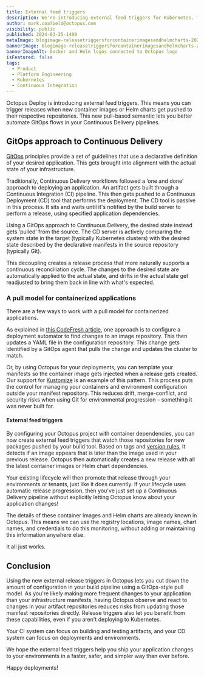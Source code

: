 ```yaml
---
title: External feed triggers
description: We're introducing external feed triggers for Kubernetes. This monitors Helm chart repositories and container image registries referenced in your deployment steps. When it detects a new version, Octopus automatically creates a release.
author: mark.coafield@octopus.com
visibility: public
published: 2024-03-25-1400
metaImage: blogimage-releasetriggersforcontainerimagesandhelmcharts-2024-1500x800-v2.png
bannerImage: blogimage-releasetriggersforcontainerimagesandhelmcharts-2024-1500x800-v2.png
bannerImageAlt: Docker and Helm logos connected to Octopus logo
isFeatured: false
tags: 
  - Product
  - Platform Engineering
  - Kubernetes
  - Continuous Integration
---
```


Octopus Deploy is introducing external feed triggers. This means you can trigger releases when new container images or Helm charts get pushed to their respective repositories. This new pull-based semantic lets you better automate GitOps flows in your Continuous Delivery pipelines.

## GitOps approach to Continuous Delivery

[GitOps](https://opengitops.dev/) principles provide a set of guidelines that use a declarative definition of your desired application. This gets brought into alignment with the actual state of your infrastructure.

Traditionally, Continuous Delivery workflows followed a ‘one and done’ approach to deploying an application. An artifact gets built through a Continuous Integration (CI) pipeline. This then gets pushed to a Continuous Deployment (CD) tool that performs the deployment. The CD tool is passive in this process. It sits and waits until it's notified by the build server to perform a release, using specified application dependencies.

Using a GitOps approach to Continuous Delivery, the desired state instead gets ‘pulled’ from the source. The CD server is actively comparing the system state in the target (typically Kubernetes clusters) with the desired state described by the declarative manifests in the source repository (typically Git). 

This decoupling creates a release process that more naturally supports a continuous reconciliation cycle. The changes to the desired state are automatically applied to the actual state, and drifts in the actual state get readjusted to bring them back in line with what's expected.

### A pull model for containerized applications

There are a few ways to work with a pull model for containerized applications.

As explained in [this CodeFresh article](https://codefresh.io/learn/gitops/gitops-workflow-vs-traditional-workflow-what-is-the-difference/),  one approach is to configure a deployment automator to find changes to an image repository. This then updates a YAML file in the configuration repository. This change gets identified by a GitOps agent that pulls the change and updates the cluster to match.

Or, by using Octopus for your deployments, you can template your manifests so the container image gets injected when a release gets created. Our support for [Kustomize](https://octopus.com/docs/deployments/kubernetes/kustomize) is an example of this pattern. This process puts the control for managing your containers and environment configuration outside your manifest repository. This reduces drift, merge-conflict, and security risks when using Git for environmental progression – something it was never built for.

#### External feed triggers

By configuring your Octopus project with container dependencies, you can now create external feed triggers that watch those repositories for new packages pushed by your build tool. Based on tags and [version rules](https://octopus.com/docs/releases/channels#version-rules), it detects if an image appears that is later than the image used in your previous release. Octopus then automatically creates a new release with all the latest container images or Helm chart dependencies. 

Your existing lifecycle will then promote that release through your environments or tenants, just like it does currently. If your lifecycle uses automatic release progression, then you've just set up a Continuous Delivery pipeline without explicitly letting Octopus know about your application changes! 

The details of these container images and Helm charts are already known in Octopus. This means we can use the registry locations, image names, chart names, and credentials to do this monitoring, without adding or maintaining this information anywhere else.

It all just works.

## Conclusion

Using the new external release triggers in Octopus lets you cut down the amount of configuration in your build pipeline using a GitOps-style pull model. As you're likely making more frequent changes to your application than your infrastructure manifests, having Octopus observe and react to changes in your artifact repositories reduces risks from updating those manifest repositories directly. Release triggers also let you benefit from these capabilities, even if you aren't deploying to Kubernetes.

Your CI system can focus on building and testing artifacts, and your CD system can focus on deployments and environments.

We hope the external feed triggers help you ship your application changes to your environments in a faster, safer, and simpler way than ever before.

Happy deployments!